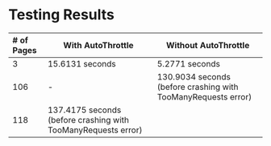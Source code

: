 # Testing Results
| # of Pages          | With AutoThrottle   | Without AutoThrottle                                           |
|:--------------------| --------------------| -------------------------------------------------------------- |
| 3                   | 15.6131 seconds     | 5.2771 seconds                                                 |
| 106                 | -                   | 130.9034 seconds (before crashing with TooManyRequests error)  |
| 118                 | 137.4175 seconds (before crashing with TooManyRequests error) |                      |
